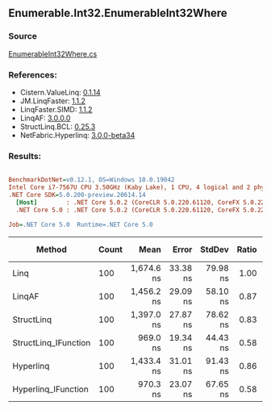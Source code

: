 ﻿## Enumerable.Int32.EnumerableInt32Where

### Source
[EnumerableInt32Where.cs](../LinqBenchmarks/Enumerable/Int32/EnumerableInt32Where.cs)

### References:
- Cistern.ValueLinq: [0.1.14](https://www.nuget.org/packages/Cistern.ValueLinq/0.1.14)
- JM.LinqFaster: [1.1.2](https://www.nuget.org/packages/JM.LinqFaster/1.1.2)
- LinqFaster.SIMD: [1.1.2](https://www.nuget.org/packages/LinqFaster.SIMD/1.0.3)
- LinqAF: [3.0.0.0](https://www.nuget.org/packages/LinqAF/3.0.0.0)
- StructLinq.BCL: [0.25.3](https://www.nuget.org/packages/StructLinq.BCL/0.25.3)
- NetFabric.Hyperlinq: [3.0.0-beta34](https://www.nuget.org/packages/NetFabric.Hyperlinq/3.0.0-beta34)

### Results:
``` ini

BenchmarkDotNet=v0.12.1, OS=Windows 10.0.19042
Intel Core i7-7567U CPU 3.50GHz (Kaby Lake), 1 CPU, 4 logical and 2 physical cores
.NET Core SDK=5.0.200-preview.20614.14
  [Host]        : .NET Core 5.0.2 (CoreCLR 5.0.220.61120, CoreFX 5.0.220.61120), X64 RyuJIT
  .NET Core 5.0 : .NET Core 5.0.2 (CoreCLR 5.0.220.61120, CoreFX 5.0.220.61120), X64 RyuJIT

Job=.NET Core 5.0  Runtime=.NET Core 5.0  

```
|               Method | Count |       Mean |    Error |   StdDev | Ratio | RatioSD |  Gen 0 | Gen 1 | Gen 2 | Allocated |
|--------------------- |------ |-----------:|---------:|---------:|------:|--------:|-------:|------:|------:|----------:|
|                 Linq |   100 | 1,674.6 ns | 33.38 ns | 79.98 ns |  1.00 |    0.00 | 0.0458 |     - |     - |      96 B |
|               LinqAF |   100 | 1,456.2 ns | 29.09 ns | 58.10 ns |  0.87 |    0.05 | 0.0191 |     - |     - |      40 B |
|           StructLinq |   100 | 1,397.0 ns | 27.87 ns | 78.62 ns |  0.83 |    0.06 | 0.0305 |     - |     - |      64 B |
| StructLinq_IFunction |   100 |   969.0 ns | 19.34 ns | 44.43 ns |  0.58 |    0.04 | 0.0191 |     - |     - |      40 B |
|            Hyperlinq |   100 | 1,433.4 ns | 31.01 ns | 91.43 ns |  0.86 |    0.07 | 0.0191 |     - |     - |      40 B |
|  Hyperlinq_IFunction |   100 |   970.3 ns | 23.07 ns | 67.65 ns |  0.58 |    0.05 | 0.0191 |     - |     - |      40 B |
